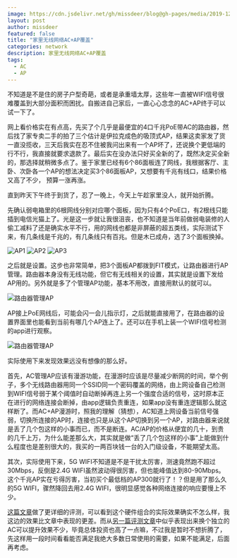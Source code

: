 ```yaml
---
image: https://cdn.jsdelivr.net/gh/missdeer/blog@gh-pages/media/2019-12-07/ap1.jpg
layout: post
author: missdeer
featured: false
title: "家里无线网络AC+AP覆盖"
categories: network
description: 家里无线网络AC+AP覆盖
tags: 
  - AC
  - AP
---
```

不知道是不是住的房子户型奇葩，或者是承重墙太厚，这些年一直被WIFI信号很难覆盖到大部分面积而困扰。自搬进自己家后，一直心心念念的AC+AP终于可以试一下了。

网上看价格实在有点高，先买了个几乎是最便宜的4口千兆PoE带AC的路由器，然后找了家专卖二手的拍了三个估计是伊拉克成色的吸顶式AP，结果这卖家发了货一直没揽收，三天后我实在忍不住被我问出来有一个AP坏了，还说换个更低端的行不行，我直接就要求退款了。最后实在没办法只好买全新的了，既然决定买全新的，那选择就稍微多点了。鉴于家里已经有6个86面板连了网线，我根据客厅、主卧、次卧各一个AP的想法决定买3个86面板AP，又想要有千兆有线口，结果价格又高了不少， 预算一涨再涨。

直到昨天下午终于到货了，忍了一晚上，今天上午趁家里没人，就开始折腾。

先确认弱电箱里的6根网线分别对应哪个面板，因为只有4个PoE口，有2根线只能插到电信光猫上了。光是这一步就让我很沮丧，也不知道是当年前做弱电装修的人偷工减料了还是确实水平不行，用的网线也都是非屏蔽的超五类线，实际测试下来，有几条线是千兆的，有几条线只有百兆。但是木已成舟，选了3个面板换掉。

![AP1](https://cdn.jsdelivr.net/gh/missdeer/blog@gh-pages/media/2019-12-07/ap1.jpg)
![AP2](https://cdn.jsdelivr.net/gh/missdeer/blog@gh-pages/media/2019-12-07/ap2.jpg)
![AP3](https://cdn.jsdelivr.net/gh/missdeer/blog@gh-pages/media/2019-12-07/ap3.jpg)

之后就是设置。这步也非常简单，把3个面板AP都拨到FIT模式，让路由器进行AP管理。路由器本身没有无线功能，但它有无线相关的设置，其实就是设置下发给AP用的。另外就是多了个管理AP功能，基本不用改，直接用默认的就可以。

![路由器管理AP](https://cdn.jsdelivr.net/gh/missdeer/blog@gh-pages/media/2019-12-07/router.jpg)

AP接上PoE网线后，可能会闪一会儿指示灯，之后就能直接用了，在路由器的设置界面里也能看到当前有哪几个AP连上了。还可以在手机上装一个WIFI信号检测的app进行观察。

![路由器管理AP](https://cdn.jsdelivr.net/gh/missdeer/blog@gh-pages/media/2019-12-07/wifi.jpg)

实际使用下来发现效果远没有想像的那么好。

首先，AC管理AP应该有漫游功能，在漫游时应该是尽量减少断网的时间，举个例子，多个无线路由器用同一个SSID同一个密码覆盖的网络，由上网设备自己检测到WIFI信号弱于某个阈值时自动断掉再连上另一个强度合适的信号，这时原本正在进行的网络连接会断掉，由app逻辑负责重连，如果app没有重连逻辑那么就这样断了。而AC+AP漫游时，照我的理解（猜想），AC知道上网设备当前信号强弱，切换所连接的AP时，连接也只是从这个AP切换到另一个AP，对路由器来说就是丢了几个包这样的小事而已，而不是断连。AC/AP的价格从便宜的几十，到贵的几千上万，为什么能差那么大，其实就是做“丢了几个包这样的小事”上能做到什么程度也是差别很大的，我买的一两百块钱一台的入门级设备，不能期望太高。

其次，实际使用下来，5G WIFI不知道是不是干扰太厉害，测速竟然跑不超过30Mbps，反倒是2.4G WIFI虽然波动得很厉害，但也能峰值达到80-90Mbps。这个千兆AP实在亏得厉害，当初买个最低档的AP300就行了！？但是用了那么久的5G WIFI，骤然降回去用2.4G WIFI，很明显感觉各种网络连接的响应要慢上不少。

[这篇文章](https://www.acwifi.net/6915.html)做了更详细的评测，可以看到这个硬件组合的实际效果确实不怎么样，我这边的效果比文章中表现的更差。而从[另一篇评测文章](https://www.acwifi.net/7253.html)中似乎表现出来换个独立的AC可以提升效果不少，毕竟总体投资也高了一点嘛，不过我是暂时不想折腾了，先这样用一段时间看看能否满足我绝大多数日常使用的需要，如果不能满足，后面再考虑。